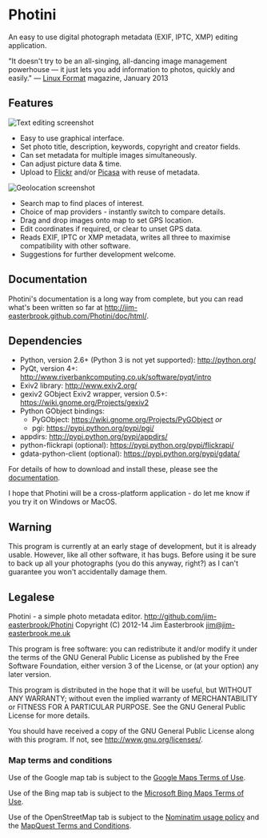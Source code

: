 Photini
=======

An easy to use digital photograph metadata (EXIF, IPTC, XMP) editing application.

"It doesn't try to be an all-singing, all-dancing image management powerhouse &mdash; it just lets you add information to photos, quickly and easily." &mdash; [Linux Format](http://www.linuxformat.com/) magazine, January 2013 

Features
--------

![Text editing screenshot](http://github.com/jim-easterbrook/Photini/raw/master/doc_src/images/screenshot_11.png)

*   Easy to use graphical interface.
*   Set photo title, description, keywords, copyright and creator fields.
*   Can set metadata for multiple images simultaneously.
*   Can adjust picture data & time.
*   Upload to [Flickr](http://www.flickr.com/) and/or [Picasa](http://picasaweb.google.com/) with reuse of metadata.

![Geolocation screenshot](http://github.com/jim-easterbrook/Photini/raw/master/doc_src/images/screenshot_19.png)

*   Search map to find places of interest.
*   Choice of map providers - instantly switch to compare details.
*   Drag and drop images onto map to set GPS location.
*   Edit coordinates if required, or clear to unset GPS data.
*   Reads EXIF, IPTC or XMP metadata, writes all three to maximise compatibility with other software.
*   Suggestions for further development welcome.

Documentation
-------------

Photini's documentation is a long way from complete, but you can read what's been written so far at <http://jim-easterbrook.github.com/Photini/doc/html/>.

Dependencies
------------

*   Python, version 2.6+ (Python 3 is not yet supported): <http://python.org/>
*   PyQt, version 4+: <http://www.riverbankcomputing.co.uk/software/pyqt/intro>
*   Exiv2 library: <http://www.exiv2.org/>
*   gexiv2 GObject Exiv2 wrapper, version 0.5+: <https://wiki.gnome.org/Projects/gexiv2>
*   Python GObject bindings:
    *   PyGObject: <https://wiki.gnome.org/Projects/PyGObject> *or*
    *   pgi: <https://pypi.python.org/pypi/pgi/>
*   appdirs: <http://pypi.python.org/pypi/appdirs/>
*   python-flickrapi (optional): <https://pypi.python.org/pypi/flickrapi/>
*   gdata-python-client (optional): <https://pypi.python.org/pypi/gdata/>

For details of how to download and install these, please see the [documentation](http://jim-easterbrook.github.io/Photini/doc/html/introduction/introduction.html#dependencies-linux).

I hope that Photini will be a cross-platform application - do let me know if you try it on Windows or MacOS.

Warning
-------

This program is currently at an early stage of development, but it is already usable. However, like all other software, it has bugs. Before using it be sure to back up all your photographs (you do this anyway, right?) as I can't guarantee you won't accidentally damage them.

Legalese
--------

Photini - a simple photo metadata editor.
<http://github.com/jim-easterbrook/Photini>
Copyright (C) 2012-14  Jim Easterbrook  jim@jim-easterbrook.me.uk

This program is free software: you can redistribute it and/or
modify it under the terms of the GNU General Public License as
published by the Free Software Foundation, either version 3 of the
License, or (at your option) any later version.

This program is distributed in the hope that it will be useful,
but WITHOUT ANY WARRANTY; without even the implied warranty of
MERCHANTABILITY or FITNESS FOR A PARTICULAR PURPOSE.  See the GNU
General Public License for more details.

You should have received a copy of the GNU General Public License
along with this program.  If not, see <http://www.gnu.org/licenses/>.

### Map terms and conditions

Use of the Google map tab is subject to the [Google Maps Terms of Use](http://www.google.com/help/terms_maps.html).

Use of the Bing map tab is subject to the [Microsoft Bing Maps Terms of Use](http://www.microsoft.com/maps/assets/docs/terms.aspx).

Use of the OpenStreetMap tab is subject to the [Nominatim usage policy](http://wiki.openstreetmap.org/wiki/Nominatim_usage_policy) and the [MapQuest Terms and Conditions](http://developer.mapquest.com/web/info/terms-of-use).
